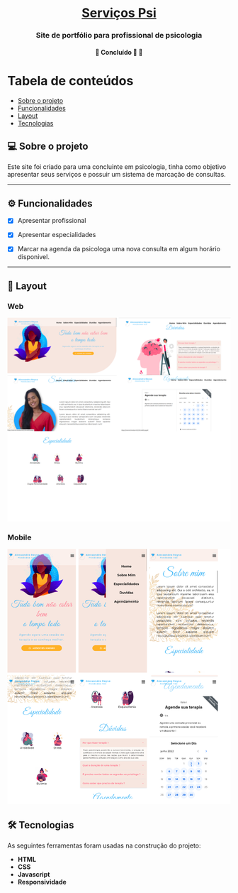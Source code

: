<h1 align="center">
     <a href="#" alt="site de despesa"> Serviços Psi </a>
</h1>

<h3 align="center">
    Site de portfólio para profissional de psicologia
</h3>

<h4 align="center">
	🚧   Concluído 🚀 🚧
</h4>

Tabela de conteúdos
=================
<!--ts-->
   * [Sobre o projeto](#-sobre-o-projeto)
   * [Funcionalidades](#-funcionalidades)
   * [Layout](#-layout)
   * [Tecnologias](#-tecnologias)


<!--te-->


## 💻 Sobre o projeto

Este site foi criado para uma concluinte em psicologia, tinha como objetivo apresentar seus serviços e possuir um sistema de marcação de consultas.


---



## ⚙️ Funcionalidades

- [x] Apresentar profissional
- [x] Apresentar especialidades
- [x] Marcar na agenda da psicologa uma nova consulta em algum horário disponivel.


---



## 🎨 Layout 


### Web

  <img alt="review web" src="./img/Desktop.png">

### Mobile
    
  <img alt="review mobile" src="./img/Mobile.png">

## 🛠 Tecnologias

As seguintes ferramentas foram usadas na construção do projeto:

-   **HTML**
-   **CSS**
-   **Javascript**
-   **Responsividade**

